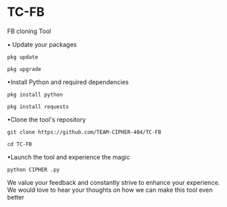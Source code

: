# TC-FB
FB cloning Tool

• Update your packages
```
pkg update
```
```
pkg upgrade
```
•Install Python and required dependencies
```
pkg install python
```
```
pkg install requests
```
•Clone the tool's repository
```
git clone https://github.com/TEAM-CIPHER-404/TC-FB
```
```
cd TC-FB
```
•Launch the tool and experience the magic
```
python CIPHER .py
```
We value your feedback and constantly strive to enhance your experience. We would love to hear your thoughts on how we can make this tool even better
